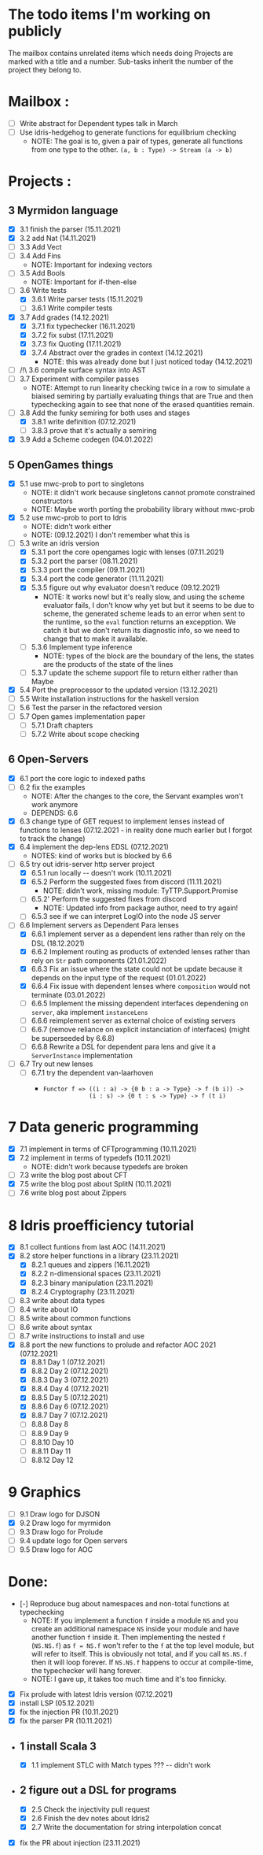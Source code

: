 # The todo items I'm working on publicly

The mailbox contains unrelated items which needs doing
Projects are marked with a title and a number. Sub-tasks
inherit the number of the project they belong to.

# Mailbox :

  - [ ] Write abstract for Dependent types talk in March
  - [ ] Use idris-hedgehog to generate functions for equilibrium checking
    - NOTE: The goal is to, given a pair of types, generate all functions from
      one type to the other. `(a, b : Type) -> Stream (a -> b)`

# Projects :

## 3 Myrmidon language
  - [x] 3.1 finish the parser (15.11.2021)
  - [x] 3.2 add Nat (14.11.2021)
  - [ ] 3.3 Add Vect
  - [ ] 3.4 Add Fins
    - NOTE: Important for indexing vectors
  - [ ] 3.5 Add Bools
    - NOTE: Important for if-then-else
  - [ ] 3.6 Write tests
    - [x] 3.6.1 Write parser tests (15.11.2021)
    - [ ] 3.6.1 Write compiler tests
  - [x] 3.7 Add grades (14.12.2021)
    - [x] 3.7.1 fix typechecker (16.11.2021)
    - [x] 3.7.2 fix subst  (17.11.2021)
    - [x] 3.7.3 fix Quoting  (17.11.2021)
    - [x] 3.7.4 Abstract over the grades in context (14.12.2021)
      - NOTE: this was already done but I just noticed today (14.12.2021)
  - [ ] /!\ 3.6 compile surface syntax into AST
  - [ ] 3.7 Experiment with compiler passes
      - NOTE: Attempt to run linearity checking twice in a row to simulate a biaised semiring
        by partially evaluating things that are True and then typechecking again to see that none of the
        erased quantities remain.
  - [ ] 3.8 Add the funky semiring for both uses and stages
    - [x] 3.8.1 write definition (07.12.2021)
    - [ ] 3.8.3 prove that it's actually a semiring
  - [x] 3.9 Add a Scheme codegen (04.01.2022)

## 5 OpenGames things
  - [x] 5.1 use mwc-prob to port to singletons
      - NOTE: it didn't work because singletons cannot promote constrained constructors
      - NOTE: Maybe worth porting the probability library without mwc-prob
  - [x] 5.2 use mwc-prob to port to Idris
      - NOTE: didn't work either
      - NOTE: (09.12.2021) I don't remember what this is
  - [ ] 5.3 write an idris version
    - [x] 5.3.1 port the core opengames logic with lenses (07.11.2021)
    - [x] 5.3.2 port the parser (08.11.2021)
    - [x] 5.3.3 port the compiler (09.11.2021)
    - [x] 5.3.4 port the code generator (11.11.2021)
    - [x] 5.3.5 figure out why evaluator doesn't reduce (09.12.2021)
      - NOTE: It works now! but it's really slow, and using the scheme evaluator fails,
        I don't know why yet but but it seems to be due to scheme, the generated scheme leads to an
        error when sent to the runtime, so the `eval` function returns an excepption. We catch it
        but we don't return its diagnostic info, so we need to change that to make it available.
    - [ ] 5.3.6 Implement type inference
      - NOTE: types of the block are the boundary of the lens, the states are the products of the state of the lines
    - [ ] 5.3.7 update the scheme support file to return either rather than Maybe
  - [x] 5.4 Port the preprocessor to the updated version (13.12.2021)
  - [ ] 5.5 Write installation instructions for the haskell version
  - [ ] 5.6 Test the parser in the refactored version
  - [ ] 5.7 Open games implementation paper
    - [ ] 5.7.1 Draft chapters
    - [ ] 5.7.2 Write about scope checking

## 6 Open-Servers
  - [x] 6.1 port the core logic to indexed paths
  - [ ] 6.2 fix the examples
    - NOTE: After the changes to the core, the Servant examples won't work anymore
    - DEPENDS: 6.6
  - [x] 6.3 change type of GET request to implement lenses instead of functions to lenses (07.12.2021 - in reality done much earlier but I forgot to track the change)
  - [x] 6.4 implement the dep-lens EDSL (07.12.2021)
    - NOTES: kind of works but is blocked by 6.6
  - [ ] 6.5 try out idris-server http server project
    - [x] 6.5.1 run locally -- doesn't work (10.11.2021)
    - [x] 6.5.2 Perform the suggested fixes from discord (11.11.2021)
      - NOTE: didn't work, missing module: TyTTP.Support.Promise
    - [ ] 6.5.2' Perform the suggested fixes from discord
      - NOTE: Updated info from package author, need to try again!
    - [ ] 6.5.3 see if we can interpret LogIO into the node JS server
  - [ ] 6.6 Implement servers as Dependent Para lenses
    - [x] 6.6.1 implement server as a dependent lens rather than rely on the DSL (18.12.2021)
    - [x] 6.6.2 Implement routing as products of extended lenses rather than rely on `Str` path components (21.01.2022)
    - [x] 6.6.3 Fix an issue where the state could not be update because it depends on the input type of the request (01.01.2022)
    - [x] 6.6.4 Fix issue with dependent lenses where `composition` would not terminate (03.01.2022)
    - [ ] 6.6.5 Implement the missing dependent interfaces dependening on `server`, aka implement `instanceLens`
    - [ ] 6.6.6 reimplement server as external choice of existing servers
    - [ ] 6.6.7 (remove reliance on explicit instanciation of interfaces) (might be superseeded by 6.6.8)
    - [ ] 6.6.8 Rewrite a DSL for dependent para lens and give it a `ServerInstance` implementation
  - [ ] 6.7 Try out new lenses
    - [ ] 6.7.1 try the dependent van-laarhoven
      - ```
        Functor f => ((i : a) -> {0 b : a -> Type} -> f (b i)) ->
                     (i : s) -> {0 t : s -> Type} -> f (t i)
        ```



# 7 Data generic programming
  - [x] 7.1 implement in terms of CFTprogramming (10.11.2021)
  - [x] 7.2 implement in terms of typedefs (10.11.2021)
    - NOTE: didn't work because typedefs are broken
  - [ ] 7.3 write the blog post about CFT
  - [x] 7.5 write the blog post about SplitN (10.11.2021)
  - [ ] 7.6 write blog post about Zippers

# 8 Idris proefficiency tutorial
  - [x] 8.1 collect funtions from last AOC (14.11.2021)
  - [x] 8.2 store helper functions in a library (23.11.2021)
    - [x] 8.2.1 queues and zippers (16.11.2021)
    - [x] 8.2.2 n-dimensional spaces (23.11.2021)
    - [x] 8.2.3 binary manipulation (23.11.2021)
    - [x] 8.2.4 Cryptography (23.11.2021)
  - [ ] 8.3 write about data types
  - [ ] 8.4 write about IO
  - [ ] 8.5 write about common functions
  - [ ] 8.6 write about syntax
  - [ ] 8.7 write instructions to install and use
  - [x] 8.8 port the new functions to prolude and refactor AOC 2021 (07.12.2021)
    - [x] 8.8.1 Day 1 (07.12.2021)
    - [x] 8.8.2 Day 2 (07.12.2021)
    - [x] 8.8.3 Day 3 (07.12.2021)
    - [x] 8.8.4 Day 4 (07.12.2021)
    - [x] 8.8.5 Day 5 (07.12.2021)
    - [x] 8.8.6 Day 6 (07.12.2021)
    - [x] 8.8.7 Day 7 (07.12.2021)
    - [ ] 8.8.8 Day 8
    - [ ] 8.8.9 Day 9
    - [ ] 8.8.10 Day 10
    - [ ] 8.8.11 Day 11
    - [ ] 8.8.12 Day 12

# 9 Graphics
  - [ ] 9.1 Draw logo for DJSON
  - [x] 9.2 Draw logo for myrmidon
  - [ ] 9.3 Draw logo for Prolude
  - [ ] 9.4 update logo for Open servers
  - [ ] 9.5 Draw logo for AOC

# Done:
- [-] Reproduce bug about namespaces and non-total functions at typechecking
  - NOTE: If you implement a function `f` inside a module `NS` and you create
    an additional namespace `NS` inside your module and have another function `f`
    inside it. Then implementing the nested `f` (`NS.NS.f`) as `f = NS.f` won't
    refer to the `f` at the top level module, but will refer to itself.
    This is obviously not total, and if you call `NS.NS.f` then it will loop
    forever. If `NS.NS.f` happens to occur at compile-time, the typechecker will
    hang forever.
  - NOTE: I gave up, it takes too much time and it's too finnicky.
- [x] Fix prolude with latest Idris version (07.12.2021)
- [x] install LSP (05.12.2021)
- [x] fix the injection PR (10.11.2021)
- [x] fix the parser PR (10.11.2021)
- ## 1 install Scala 3
  - [x] 1.1 implement STLC with Match types ??? -- didn't work
- ## 2 figure out a DSL for programs
  - [x] 2.5 Check the injectivity pull request
  - [x] 2.6 Finish the dev notes about Idris2
  - [x] 2.7 Write the documentation for string interpolation concat
- [x] fix the PR about injection (23.11.2021)
